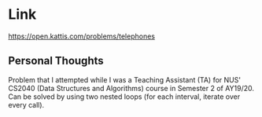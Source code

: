 # Link

https://open.kattis.com/problems/telephones

## Personal Thoughts

Problem that I attempted while I was a Teaching Assistant (TA) for NUS' CS2040 (Data Structures and Algorithms) course in Semester 2 of AY19/20. Can be solved by using two nested loops (for each interval, iterate over every call).

